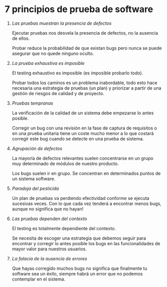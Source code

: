 # 7 principios de prueba de software

1. _Las pruebas muestran la presencia de defectos_

    Ejecutar pruebas nos desvela la presencia de defectos, no la ausencia de ellos.

    Probar reduce la probabilidad de que existan bugs pero nunca se puede asegurar que no quede ninguno oculto.

2. _La prueba exhaustiva es imposible_

    El testing exhaustivo es imposible (es imposible probarlo todo).

    Probar todos los caminos es un problema inabordable, todo esto hace necesaria una estrategia de pruebas (un plan) y priorizar a partir de una gestión de riesgos de calidad y de proyecto.

3. _Pruebas tempranas_

    La verificación de la calidad de un sistema debe empezarse lo antes posible.

    Corregir un bug con una revisión en la fase de captura de requisitos o en una prueba unitaria tiene un coste mucho menor a lo que costará corregir este bug cuando se detecte en una prueba de sistema.

4. _Agrupación de defectos_

    La mayoría de defectos relevantes suelen concentrarse en un grupo muy determinado de módulos de nuestro producto.

    Los bugs suelen ir en grupo. Se concentran en determinados puntos de un sistema software.

5. _Paradoja del pesticida_

    Un plan de pruebas va perdiendo efectividad conforme se ejecuta sucesivas veces. Con lo que cada vez tenderá a encontrar menos bugs, aunque no significa que no hayan!

6. _Las pruebas dependen del contexto_

    El testing es totalmente dependiente del contexto.

    Se necesita de escoger una estrategia que debemos seguir para encontrar y corregir lo antes posible los bugs en las funcionalidades de mayor valor para nuestros usuarios.

7. _La falacia de la ausencia de errores_

    Que hayas corregido muchos bugs no significa que finalmente tu software sea un éxito, siempre habrá un error que no podemos contemplar en el sistema.
